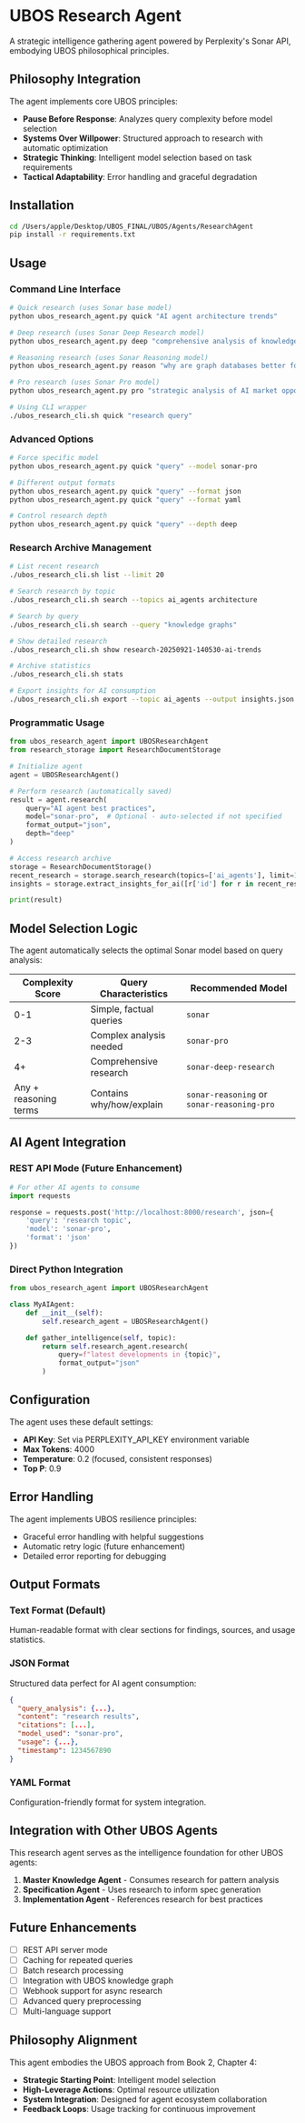 # UBOS Research Agent

A strategic intelligence gathering agent powered by Perplexity's Sonar API, embodying UBOS philosophical principles.

## Philosophy Integration

The agent implements core UBOS principles:
- **Pause Before Response**: Analyzes query complexity before model selection
- **Systems Over Willpower**: Structured approach to research with automatic optimization
- **Strategic Thinking**: Intelligent model selection based on task requirements
- **Tactical Adaptability**: Error handling and graceful degradation

## Installation

```bash
cd /Users/apple/Desktop/UBOS_FINAL/UBOS/Agents/ResearchAgent
pip install -r requirements.txt
```

## Usage

### Command Line Interface

```bash
# Quick research (uses Sonar base model)
python ubos_research_agent.py quick "AI agent architecture trends"

# Deep research (uses Sonar Deep Research model)
python ubos_research_agent.py deep "comprehensive analysis of knowledge graphs"

# Reasoning research (uses Sonar Reasoning model)
python ubos_research_agent.py reason "why are graph databases better for AI systems"

# Pro research (uses Sonar Pro model)
python ubos_research_agent.py pro "strategic analysis of AI market opportunities"

# Using CLI wrapper
./ubos_research_cli.sh quick "research query"
```

### Advanced Options

```bash
# Force specific model
python ubos_research_agent.py quick "query" --model sonar-pro

# Different output formats
python ubos_research_agent.py quick "query" --format json
python ubos_research_agent.py quick "query" --format yaml

# Control research depth
python ubos_research_agent.py quick "query" --depth deep
```

### Research Archive Management

```bash
# List recent research
./ubos_research_cli.sh list --limit 20

# Search research by topic
./ubos_research_cli.sh search --topics ai_agents architecture

# Search by query
./ubos_research_cli.sh search --query "knowledge graphs"

# Show detailed research
./ubos_research_cli.sh show research-20250921-140530-ai-trends

# Archive statistics
./ubos_research_cli.sh stats

# Export insights for AI consumption
./ubos_research_cli.sh export --topic ai_agents --output insights.json
```

### Programmatic Usage

```python
from ubos_research_agent import UBOSResearchAgent
from research_storage import ResearchDocumentStorage

# Initialize agent
agent = UBOSResearchAgent()

# Perform research (automatically saved)
result = agent.research(
    query="AI agent best practices",
    model="sonar-pro",  # Optional - auto-selected if not specified
    format_output="json",
    depth="deep"
)

# Access research archive
storage = ResearchDocumentStorage()
recent_research = storage.search_research(topics=['ai_agents'], limit=10)
insights = storage.extract_insights_for_ai([r['id'] for r in recent_research])

print(result)
```

## Model Selection Logic

The agent automatically selects the optimal Sonar model based on query analysis:

| Complexity Score | Query Characteristics | Recommended Model |
|-----------------|----------------------|-------------------|
| 0-1 | Simple, factual queries | `sonar` |
| 2-3 | Complex analysis needed | `sonar-pro` |
| 4+ | Comprehensive research | `sonar-deep-research` |
| Any + reasoning terms | Contains why/how/explain | `sonar-reasoning` or `sonar-reasoning-pro` |

## AI Agent Integration

### REST API Mode (Future Enhancement)
```python
# For other AI agents to consume
import requests

response = requests.post('http://localhost:8000/research', json={
    'query': 'research topic',
    'model': 'sonar-pro',
    'format': 'json'
})
```

### Direct Python Integration
```python
from ubos_research_agent import UBOSResearchAgent

class MyAIAgent:
    def __init__(self):
        self.research_agent = UBOSResearchAgent()

    def gather_intelligence(self, topic):
        return self.research_agent.research(
            query=f"latest developments in {topic}",
            format_output="json"
        )
```

## Configuration

The agent uses these default settings:
- **API Key**: Set via PERPLEXITY_API_KEY environment variable
- **Max Tokens**: 4000
- **Temperature**: 0.2 (focused, consistent responses)
- **Top P**: 0.9

## Error Handling

The agent implements UBOS resilience principles:
- Graceful error handling with helpful suggestions
- Automatic retry logic (future enhancement)
- Detailed error reporting for debugging

## Output Formats

### Text Format (Default)
Human-readable format with clear sections for findings, sources, and usage statistics.

### JSON Format
Structured data perfect for AI agent consumption:
```json
{
  "query_analysis": {...},
  "content": "research results",
  "citations": [...],
  "model_used": "sonar-pro",
  "usage": {...},
  "timestamp": 1234567890
}
```

### YAML Format
Configuration-friendly format for system integration.

## Integration with Other UBOS Agents

This research agent serves as the intelligence foundation for other UBOS agents:

1. **Master Knowledge Agent** - Consumes research for pattern analysis
2. **Specification Agent** - Uses research to inform spec generation
3. **Implementation Agent** - References research for best practices

## Future Enhancements

- [ ] REST API server mode
- [ ] Caching for repeated queries
- [ ] Batch research processing
- [ ] Integration with UBOS knowledge graph
- [ ] Webhook support for async research
- [ ] Advanced query preprocessing
- [ ] Multi-language support

## Philosophy Alignment

This agent embodies the UBOS approach from Book 2, Chapter 4:
- **Strategic Starting Point**: Intelligent model selection
- **High-Leverage Actions**: Optimal resource utilization
- **System Integration**: Designed for agent ecosystem collaboration
- **Feedback Loops**: Usage tracking for continuous improvement

